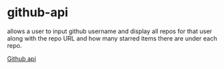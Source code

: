 # github-api

allows a user to input github username and display all repos for that user along with the repo URL and how many starred items there are under each repo.

[Github api](http://www.franciscobenedict.com/__backup/myPortfolio/github-api/)
